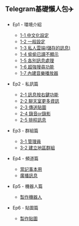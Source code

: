 ## Telegram基礎懶人包✈️

* Ep1 - 環境介紹 
    * [1-1 中文化設定](./Ep1環境介紹/1-1中文化設定.md)
    * [1-2 一般設定](./Ep1環境介紹/1-2一般設定.md)
    * [1-3 私人雲端(儲存的訊息)](./Ep1環境介紹/1-3私人雲端《儲存的訊息》.md)
    * [1-4 偷偷已讀不顯示](./Ep1環境介紹/1-4偷偷已讀不顯示.md)
    * [1-5 各別訊息處理](./Ep1環境介紹/1-5各別訊息處理.md)
    * [1-6 超強搜尋功能](./Ep1環境介紹/1-6超強搜尋功能.md)
    * [1-7 內建音樂播放器](./Ep1環境介紹/1-7內建音樂播放器.md)
    
* Ep2 - 私訊篇
    * [2-1 訊息按右鍵功能](./Ep2私訊篇/2-1訊息按右鍵功能.md)
    * [2-2 聊天室更多資訊](./Ep2私訊篇/2-2聊天室更多資訊.md)
    * [2-3 傳送貼圖](./Ep2私訊篇/2-3傳送貼圖.md)
    * [2-4 錄音or錄影](./Ep2私訊篇/2-4錄音or錄影.md)
    * [2-5 排程訊息](./Ep2私訊篇/2-5排程訊息.md)

* Ep3 - 群組篇
    * [3-1 管理員](./Ep3群組篇/3-1管理員.md)
    * [3-2 建立地區群組](./Ep3群組篇/3-2建立地區群組.md)

* Ep4 - 頻道篇
    * [當記事本用](./Ep4頻道篇/4-1當記事本用.md)
    * [廣播訊息](./Ep4頻道篇/4-2廣播訊息.md)

* Ep5 - 機器人篇
    * [製作機器人](./Ep5機器人篇/5-1製作機器人.md)

* Ep6 - 貼圖篇
    * [製作貼圖](./Ep6貼圖篇/6-1製作貼圖.md)